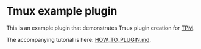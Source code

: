# Tmux example plugin

This is an example plugin that demonstrates Tmux plugin creation for
[TPM](https://github.com/tmux-plugins/tpm).

The accompanying tutorial is here:
[HOW_TO_PLUGIN.md](https://github.com/tmux-plugins/tpm/blob/master/HOW_TO_PLUGIN.md).
